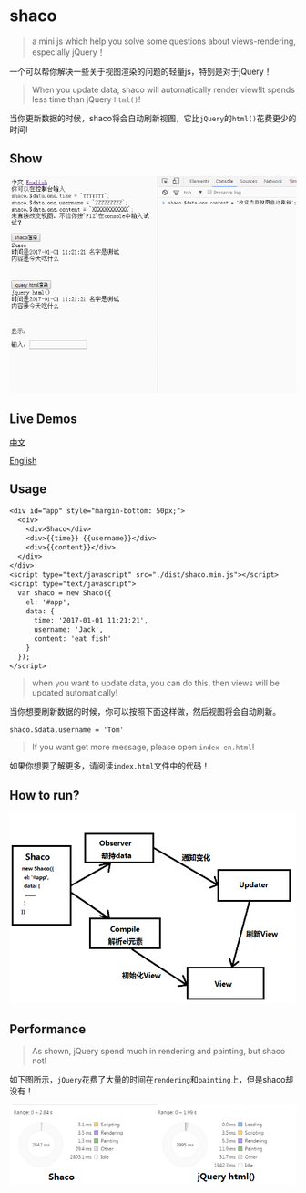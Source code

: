# shaco
> a mini js which help you solve some questions about views-rendering, especially jQuery！

一个可以帮你解决一些关于视图渲染的问题的轻量js，特别是对于jQuery！

> When you update data, shaco will automatically render view!It spends less time than jQuery `html()`!

当你更新数据的时候，shaco将会自动刷新视图，它比`jQuery`的`html()`花费更少的时间!

## Show
![](./screenshot/2.gif)

## Live Demos
[中文](https://blog.shanamaid.top/shaco/index.html)

[English](https://blog.shanamaid.top/shaco/index-en.html)

## Usage
```
<div id="app" style="margin-bottom: 50px;">
  <div>
    <div>Shaco</div>
    <div>{{time}} {{username}}</div>
    <div>{{content}}</div>
  </div>
</div>
<script type="text/javascript" src="./dist/shaco.min.js"></script>
<script type="text/javascript">
  var shaco = new Shaco({
    el: '#app',
    data: {
      time: '2017-01-01 11:21:21',
      username: 'Jack',
      content: 'eat fish'
    }
  });
</script>
```

>  when you want to update data, you can do this, then views will be updated automatically!

当你想要刷新数据的时候，你可以按照下面这样做，然后视图将会自动刷新。
```
shaco.$data.username = 'Tom'
``` 

> If you want get more message, please open `index-en.html`!

如果你想要了解更多，请阅读`index.html`文件中的代码！

## How to run?

![](./screenshot/1.png)

## Performance
> As shown, jQuery spend much in rendering and painting, but shaco not!

如下图所示，`jQuery`花费了大量的时间在`rendering`和`painting`上，但是shaco却没有！

![](./screenshot/4.png)

 
